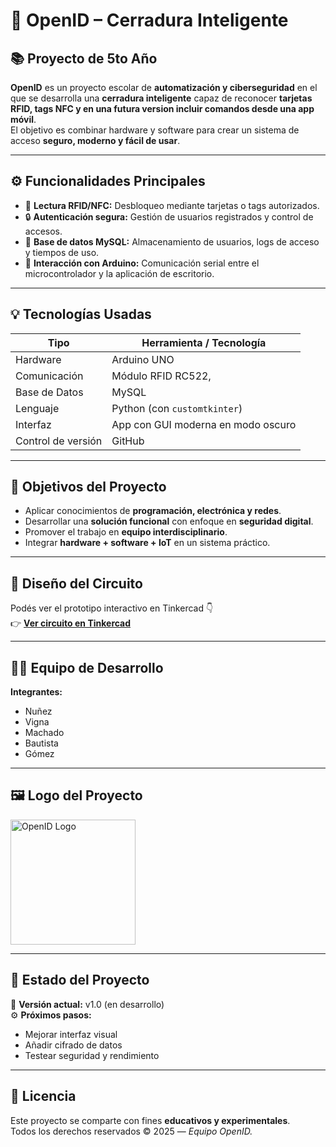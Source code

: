 # 🔐 OpenID – Cerradura Inteligente

## 📚 Proyecto de 5to Año
**OpenID** es un proyecto escolar de **automatización y ciberseguridad** en el que se desarrolla una **cerradura inteligente** capaz de reconocer **tarjetas RFID, tags NFC y en una futura version incluir comandos desde una app móvil**.  
El objetivo es combinar hardware y software para crear un sistema de acceso **seguro, moderno y fácil de usar**.

---

## ⚙️ Funcionalidades Principales
- 🪪 **Lectura RFID/NFC:** Desbloqueo mediante tarjetas o tags autorizados.  
- 🔒 **Autenticación segura:** Gestión de usuarios registrados y control de accesos.  
- 💾 **Base de datos MySQL:** Almacenamiento de usuarios, logs de acceso y tiempos de uso.  
- 🔌 **Interacción con Arduino:** Comunicación serial entre el microcontrolador y la aplicación de escritorio.  

---

## 💡 Tecnologías Usadas
| Tipo | Herramienta / Tecnología |
|------|---------------------------|
| Hardware | Arduino UNO|
| Comunicación | Módulo RFID RC522,|
| Base de Datos | MySQL |
| Lenguaje | Python (con `customtkinter`) |
| Interfaz | App con GUI moderna en modo oscuro |
| Control de versión | GitHub |

---

## 🧠 Objetivos del Proyecto
- Aplicar conocimientos de **programación, electrónica y redes**.  
- Desarrollar una **solución funcional** con enfoque en **seguridad digital**.  
- Promover el trabajo en **equipo interdisciplinario**.  
- Integrar **hardware + software + IoT** en un sistema práctico.

---

## 🧩 Diseño del Circuito
Podés ver el prototipo interactivo en Tinkercad 👇  
👉 [**Ver circuito en Tinkercad**](https://www.tinkercad.com/things/9xxOIFpK1RH-xd/editel?returnTo=https%3A%2F%2Fwww.tinkercad.com%2Fdashboard%2Fdesigns%2Fcircuits&sharecode=3uP6pUaS5BS1Q9yqr-Btp9lh4ap0SQRciD5XlwowWCs)

---

## 🧑‍💻 Equipo de Desarrollo
**Integrantes:**  
- Nuñez  
- Vigna  
- Machado  
- Bautista  
- Gómez  

---

## 🖼️ Logo del Proyecto
<img width="200" height="200" alt="OpenID Logo" src="https://github.com/user-attachments/assets/04739158-2bc8-4875-90eb-56c33e0d1a63" />

---

## 🚀 Estado del Proyecto
📅 **Versión actual:** v1.0 (en desarrollo)  
⚙️ **Próximos pasos:**  
- Mejorar interfaz visual  
- Añadir cifrado de datos  
- Testear seguridad y rendimiento  

---

## 💬 Licencia
Este proyecto se comparte con fines **educativos y experimentales**.  
Todos los derechos reservados © 2025 — *Equipo OpenID.*

